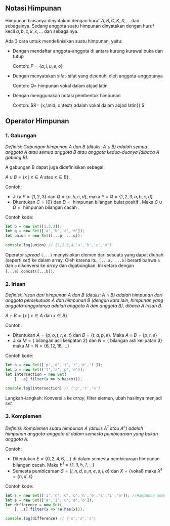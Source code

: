 ## Notasi Himpunan

Himpunan biasanya dinyatakan dengan huruf $A, B, C, K, X, ...$ dan sebagainya. Sedang anggota suatu himpunan dinyatakan dengan huruf kecil $a, b,c, k, x,...$ dan sebagainya.

Ada 3 cara untuk mendefinisikan suatu himpunan, yaitu:
- Dengan mendaftar anggota-anggota di antara kurung kurawal buka dan tutup

    Contoh: $P = \{a,i,u,e,o\}$

- Dengan menyatakan sifat-sifat yang dipenuhi oleh anggota-anggotanya

    Contoh: $Q =$ himpunan vokal dalam abjad latin

- Dengan menggunakan notasi pembentuk himpunan

    Contoh: $R= \{x\,\mid\, x \text{ adalah vokal dalam abjad latin}\} $

## Operator Himpunan

### 1. Gabungan

_Definisi: Gabungan himpunan $A$ dan $B$ (ditulis: $A \cup B$) adalah semua anggota $A$ atau semua anggota $B$ atau anggota kedua-duanya (dibaca $A$ gabung $B$)._

A gabungan B dapat juga didefinisikan sebagai:

$A\cup B=\{x\,\mid\, x \in A \text{ atau } x \in B\}.$

Contoh:

- Jika $P = \{1,2,3\}$ dan $Q = \{a,b,c,d\}$, maka $P \cup Q = \{1,2,3,a,b,c,d\}$
- Ditentukan $C = \{0\}$ dan $D = \text{ himpunan bilangan bulat positif }$. Maka $C \cup D = \text{ himpunan bilangan cacah }$.

Contoh kode:

```Javascript
let p = new Set([1,2,3]);
let q = new Set(['a','b','c','d']);
let union = new Set([...p, ...q]);
    
console.log(union) // {1,2,3,4,'a','b','c','d'}
```

Operator *spread* `(...)` menyisipkan elemen dari sesuatu yang dapat diubah (seperti *set*) ke dalam array. Oleh karena itu, `[...a, ...b]` berarti bahwa `a` dan `b` dikonversi ke *array* dan digabungkan. Ini setara dengan `[...a].concat([...b])`.

### 2. Irisan

_Definisi: Irisan dari himpunan $A$ dan $B$ (ditulis: $A \cap B$) adalah himpunan dari anggota persekutuan $A$ dan himpunan $B$ (dengan kata lain, himpunan yang anggota-anggotanya adalah anggota  $A$ dan anggota $B$), dibaca $A$ irisan $B$._


$A\cap B=\{x\,\mid\, x \in A \text{ dan } x \in B\}.$

Contoh:

- Ditentukan $A = \{p,o,t,r,e,t\}$ dan $B=\{t,a,p,e\}$. Maka $A \cap B = \{p,t,e\}$
- Jika $M = \{\text{ bilangan asli kelipatan 2}\}$ dan $N = \{\text{ bilangan asli kelipatan 3}\}$ maka $M \cap N = \{6,12,18,...\}$

Contoh kode:

```Javascript
let a = new Set(['p','o','t','r','e','t']);
let b = new Set(['t','a','p','e']);
let intersection = new Set(
    [...a].filter(x => b.has(x)));

console.log(intersection) // {'p','t','e'}
```

Langkah-langkah: Konversi `a` ke *array*, filter elemen, ubah hasilnya menjadi *set*.

### 3. Komplemen

_Definisi: Komplemen suatu himpunan $A$ (ditulis $A^{1}$ atau $A^{c}$) adalah himpunan anggota-anggota di dalam semesta pembicaraan yang bukan anggota $A$._

Contoh:

- Ditentukan $E = \{0,2,4,6,...\}$ di dalam semesta pembicaraan himpunan bilangan cacah. Maka $E^{1} = \{1,3,5,7,...\}$
- Semesta pembicaraan $S = \{i,n,d,o,n,e,s,i,a\}$ dan $X = \{\text{vokal}\}$ maka $X^{1}=\{n,d,s\}$

Contoh kode:

```Javascript
let s = new Set(['i','n','d','o','n','e','s','i','a']); //Himpunan Semesta
let e = new Set(['a','i','u','e','o']);
let difference = new Set(
    [...s].filter(x => !e.has(x)));

console.log(difference) // {'n','d','s'}
```